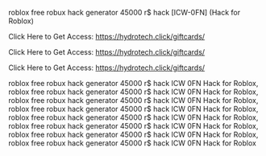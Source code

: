 roblox free robux hack generator 45000 r$ hack [ICW-0FN] (Hack for Roblox)

Click Here to Get Access: https://hydrotech.click/giftcards/

Click Here to Get Access: https://hydrotech.click/giftcards/

Click Here to Get Access: https://hydrotech.click/giftcards/

roblox free robux hack generator 45000 r$ hack ICW 0FN Hack for Roblox, roblox free robux hack generator 45000 r$ hack ICW 0FN Hack for Roblox, roblox free robux hack generator 45000 r$ hack ICW 0FN Hack for Roblox, roblox free robux hack generator 45000 r$ hack ICW 0FN Hack for Roblox, roblox free robux hack generator 45000 r$ hack ICW 0FN Hack for Roblox, roblox free robux hack generator 45000 r$ hack ICW 0FN Hack for Roblox, roblox free robux hack generator 45000 r$ hack ICW 0FN Hack for Roblox, roblox free robux hack generator 45000 r$ hack ICW 0FN Hack for Roblox

